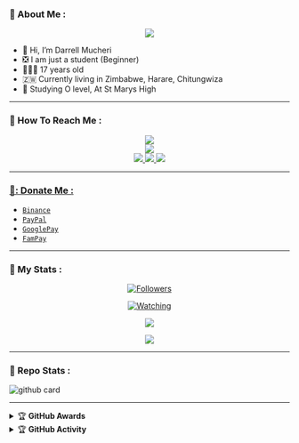 ### :rocket: About Me :

<p align="center">
  <img src="https://i.postimg.cc/zfJQ3900/headmaster1.jpg">
</p>

- 👋 Hi, I’m Darrell Mucheri
- ❎ I am just a student (Beginner)
- 👨🏻‍🦱 17 years old
- 🇿🇼 Currently living in Zimbabwe, Harare, Chitungwiza
- 🌱 Studying O level, At St Marys High

---

### :unicorn: How To Reach Me :
<p align="center">
<a href="https://youtube.com/@DGXeon"><img src="https://img.shields.io/badge/YouTube-ff0000?style=for-the-badge&logo=youtube&logoColor=ff000000&link=https://youtube.com/@DGXeon" /><br>
<a href="https://whatsapp.com/channel/0029VaG9VfPKWEKk1rxTQD20"><img src="https://img.shields.io/badge/WhatsApp Channel-25D366?style=for-the-badge&logo=whatsapp&logoColor=white&link=https://whatsapp.com/channel/0029VaG9VfPKWEKk1rxTQD20" /><br>
<a href="https://t.me/xeonbotinc"><img src="https://img.shields.io/badge/Telegram-00FFFF?style=for-the-badge&logo=telegram&logoColor=white" />
<a href="https://chat.whatsapp.com/Kjm8rnDFcpb04gQNSTbW2d"><img src="https://img.shields.io/badge/WhatsApp Group-25D366?style=for-the-badge&logo=whatsapp&logoColor=white" />
<a href="https://www.instagram.com/unicorn_xeon13?igsh=MzNlNGNkZWQ4Mg=="><img src="https://img.shields.io/badge/Instagram-A020F0?style=for-the-badge&logo=instagram&logoColor=white" />
</p>

---

### 🚀: Donate Me :

- [`Binance`](https://)
- [`PayPal`](https://www.paypal.me/)
- [`GooglePay`](https://)
- [`FamPay`](mmm)

---

### :unicorn: My Stats :
<p align="center"><a href="https://github.com/MrFr3nk/followers"><img title="Followers" src="https://img.shields.io/github/followers/MrFr3nk?color=red&style=flat-square"></a></p>
<p align="center"><a href="https://komarev.com/ghpvc/?username=MrFr3nk&color=blue&style=flat-square&label=Profile+Views"><img title="Watching" src="https://komarev.com/ghpvc/?username=MrFr3nk&color=green&style=flat-square&label=Profile+View"></a>
</p>
<p align="center"><a href="https://github.com/MrFr3nk"><img src="https://github-readme-stats.vercel.app/api?username=MrFr3nk&show_icons=true&theme=radical"></a></p>
<p align="center"><a href="https://github.com/MrFr3nk"><img src="https://github-readme-stats.vercel.app/api/top-langs/?username=MrFr3nk&theme=radical&layout=compact"></a></p>

---

### :unicorn: Repo Stats : 
![github card](https://github-readme-stats.vercel.app/api/pin/?username=MrFr3nk&repo=CheemsBot-MD4&theme=radical)

---

<details>
    <summary>&#127942 <b>GitHub Awards</b></summary><br/>

![Github Trophy](https://github-profile-trophy.vercel.app/?username=MrFr3nk)

</details>

<details>
    <summary>&#127942 <b>GitHub Activity</b></summary><br/>

![Metrics](https://metrics.lecoq.io/MrFr3nk?template=classic&repositories.forks=true&languages=1&languages.colors=github&languages.threshold=0%25&config.timezone=Asia%2FKolkata)

</details> 

<!---
DxTku is a ✨ special ✨ repository because its `README.md` (this file) appears on your GitHub profile.
You can click the Preview link to take a look at your changes.
--->

